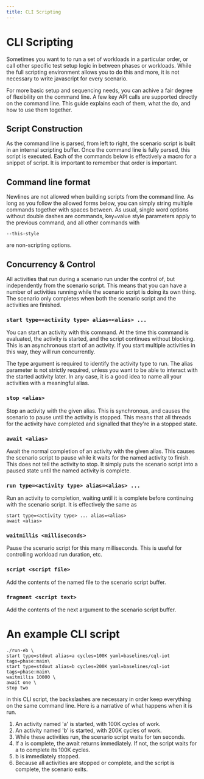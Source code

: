 ```yaml
---
title: CLI Scripting
---
```


# CLI Scripting

Sometimes you want to to run a set of workloads in a particular order, or call other specific test setup logic in between phases or workloads. While the full scripting environment allows you to do this and more, it is not necessary to write javascript for every scenario.

For more basic setup and sequencing needs, you can achive a fair degree of flexibility on the command line. A few key API calls are supported directly on the command line. This guide explains each of them, what the do, and how to use them together.

## Script Construction

As the command line is parsed, from left to right, the scenario script is built in an internal scripting buffer. Once the command line is fully parsed, this script is executed. Each of the commands below is effectively a macro for a snippet of script. It is important to remember that order is important.

## Command line format

Newlines are not allowed when building scripts from the command line. As long as you follow the allowed forms below, you can simply string multiple commands together with spaces between. As usual, single word options without double dashes are commands, key=value style parameters apply to the previous command, and all other commands with

    --this-style
    
are non-scripting options.

## Concurrency & Control

All activities that run during a scenario run under the control of, but
independently from the scenario script. This means that you can have a number of activities running while the scenario script is doing its own thing. The scenario only completes when both the scenario script and the activities are finished.

### `start type=<activity type> alias=<alias> ...`

You can start an activity with this command. At the time this command is
evaluated, the activity is started, and the script continues without blocking. This is an asynchronous start of an activity. If you start multiple activities in this way, they will run concurrently.

The type argument is required to identify the activity type to run. The alias parameter is not strictly required, unless you want to be able to interact with the started activity later. In any case, it is a good idea to name all your activities with a meaningful alias.

### `stop <alias>`

Stop an activity with the given alias. This is synchronous, and causes the
scenario to pause until the activity is stopped. This means that all threads for the activity have completed and signalled that they're in a stopped state.

### `await <alias>`

Await the normal completion of an activity with the given alias. This causes the scenario script to pause while it waits for the named activity to finish. This does not tell the activity to stop. It simply puts the scenario script into a paused state until the named activity is complete.

### `run type=<activity type> alias=<alias> ...`

Run an activity to completion, waiting until it is complete before continuing with the scenario script. It is effectively the same as

    start type=<activity type> ... alias=<alias>
    await <alias>

### `waitmillis <milliseconds>`

Pause the scenario script for this many milliseconds. This is useful for controlling workload run duration, etc.

### `script <script file>`

Add the contents of the named file to the scenario script buffer.

### `fragment <script text>`

Add the contents of the next argument to the scenario script buffer.

# An example CLI script

~~~
./run-eb \
start type=stdout alias=a cycles=100K yaml=baselines/cql-iot tags=phase:main\
start type=stdout alias=b cycles=200K yaml=baselines/cql-iot tags=phase:main\
waitmillis 10000 \
await one \
stop two
~~~

in this CLI script, the backslashes are necessary in order keep everything on the same command line. Here is a narrative of what happens when it is run.

1. An activity named 'a' is started, with 100K cycles of work.
2. An activity named 'b' is started, with 200K cycles of work.
3. While these activities run, the scenario script waits for ten seconds.
4. If a is complete, the await returns immediately. If not, the
   script waits for a to complete its 100K cycles.
5. b is immediately stopped.
6. Because all activities are stopped or complete, and the script is complete, the scenario exits.



